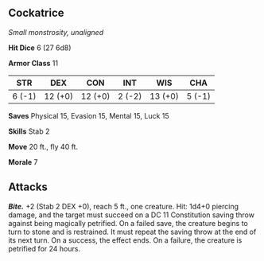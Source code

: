 ## Cockatrice

*Small monstrosity, unaligned*

**Hit Dice** 6 (27 6d8)

**Armor Class** 11

| STR     | DEX     | CON     | INT     | WIS     | CHA     |
|---------|---------|---------|---------|---------|---------|
|  6 (-1) | 12 (+0) | 12 (+0) |  2 (-2) | 13 (+0) |  5 (-1) |

**Saves** Physical 15, Evasion 15, Mental 15, Luck 15

**Skills** Stab 2

**Move** 20 ft., fly 40 ft.

**Morale** 7

## Attacks

***Bite.*** +2 (Stab 2 DEX +0), reach 5 ft., one creature. Hit: 1d4+0 piercing damage, and the target must succeed on a DC 11 Constitution saving throw against being magically petrified. On a failed save, the creature begins to turn to stone and is restrained. It must repeat the saving throw at the end of its next turn. On a success, the effect ends. On a failure, the creature is petrified for 24 hours.

